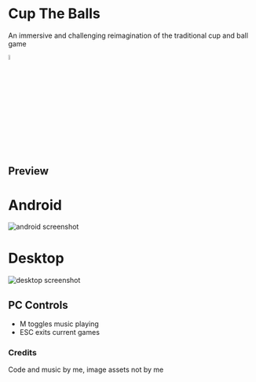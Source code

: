 # Cup The Balls

An immersive and challenging reimagination of the traditional cup and ball game

<img src="https://www.kiddymoo.co.uk/user/products/large/HOM-Wooden-Traditional-Cup-and-Ball-min.jpg" width="5%">

## Preview

# Android
![android screenshot](https://i.imgur.com/UVJcgy6.png)

# Desktop
![desktop screenshot](https://i.imgur.com/gShlNeA.png)

## PC Controls
- M toggles music playing
- ESC exits current games

### Credits
Code and music by me, image assets not by me
